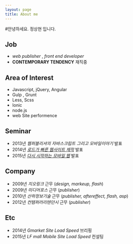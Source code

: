 ```yaml
---
layout: page
title: About me 
---
```


#안녕하세요. 정상현 입니다.

## Job
- *web publisher* , *front end developer*
- **CONTEMPORARY TENDENCY** 재직중

## Area of Interest
- Javascript, jQuery, Angular
- Gulp , Grunt
- Less, Scss
- Ionic
- node.js
- web Site performence

## Seminar
- 2013년 *웹퍼블리셔의 자바스크립트 그리고 모바일이야기* 발표
- 2014년 *[로드가 빠른 웹사이트 제작](http://slides.com/sanghyun/deck--2)* 발표
- 2015년 *[다시 시작하는 모바일 웹](https://docs.google.com/presentation/d/1XPZrlczgf7-huG_-S0oJdTuqtfG9NRDOV8_Tr-OjjQ8/edit?usp=sharing)* 발표

## Company
- 2009년 *지오링크* 근무 (*design, markeup, flash*) 
- 2009년 *미디어포스* 근무 (*publisher*)
- 2010년 *산하정보기술* 근무 (*publisher, aftereffect, flash, asp*)
- 2012년 *컨템퍼러리텐던시* 근무 (*publisher*)

## Etc
- 2014년 *Gmarket Site Load Speed* 브리핑
- 2015년 *LF mall Mobile Site Load Speed* 컨설팅

